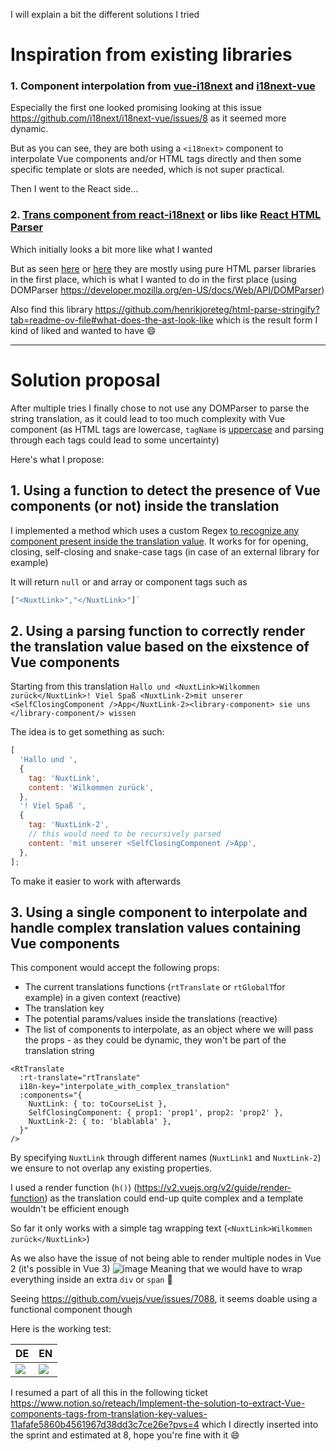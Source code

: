I will explain a bit the different solutions I tried

# Inspiration from existing libraries

### 1. Component interpolation from [vue-i18next](https://panter.github.io/vue-i18next/guide/component-interpolation.html) and [i18next-vue](https://i18next.github.io/i18next-vue/guide/component-interpolation.html#component-interpolation)

Especially the first one looked promising looking at this issue https://github.com/i18next/i18next-vue/issues/8 as it seemed more dynamic.

But as you can see, they are both using a `<i18next>` component to interpolate Vue components and/or HTML tags directly and then some specific template or slots are needed, which is not super practical.

Then I went to the React side...

### 2. [Trans component from react-i18next](https://react.i18next.com/latest/trans-component#alternative-usage-which-lists-the-components-v11.6.0) or libs like [React HTML Parser](https://github.com/peternewnham/react-html-parser#readme)

Which initially looks a bit more like what I wanted

But as seen [here](https://github.com/i18next/react-i18next/blob/7e2c55b3931f0b65ca6287b2f3bd8c1dd0fe1798/src/TransWithoutContext.js#L2C19-L2C39) or [here](https://github.com/peternewnham/react-html-parser/blob/e89bba4f8022a92418186cfaacfd473e81e31d92/src/HtmlParser.js#L1) they are mostly using pure HTML parser libraries in the first place, which is what I wanted to do in the first place (using DOMParser https://developer.mozilla.org/en-US/docs/Web/API/DOMParser)

Also find this library https://github.com/henrikjoreteg/html-parse-stringify?tab=readme-ov-file#what-does-the-ast-look-like which is the result form I kind of liked and wanted to have 😄

---

# Solution proposal

After multiple tries I finally chose to not use any DOMParser to parse the string translation, as it could lead to too much complexity with Vue component (as HTML tags are lowercase, `tagName` is [uppercase](https://developer.mozilla.org/en-US/docs/Web/API/Element/tagName) and parsing through each tags could lead to some uncertainty)

Here's what I propose:

## 1. Using a function to detect the presence of Vue components (or not) inside the translation

I implemented a method which uses a custom Regex [to recognize any component present inside the translation value](https://github.com/reteach/reteach-app/pull/3092/files#diff-b05b85a934d3b39d1eda21a661ac9eaead2d1b26f72a99176c0fb323c3847715R102-R109). It works for for opening, closing, self-closing and snake-case tags (in case of an external library for example)

It will return `null` or and array or component tags such as

```javascript
["<NuxtLink>","</NuxtLink>"]`
```

## 2. Using a parsing function to correctly render the translation value based on the eixstence of Vue components

Starting from this translation
`Hallo und <NuxtLink>Wilkommen zurück</NuxtLink>! Viel Spaß <NuxtLink-2>mit unserer <SelfClosingComponent />App</NuxtLink-2><library-component> sie uns </library-component/> wissen`

The idea is to get something as such:

```javascript
[
  'Hallo und ',
  {
    tag: 'NuxtLink',
    content: 'Wilkommen zurück',
  },
  '! Viel Spaß ',
  {
    tag: 'NuxtLink-2',
    // this would need to be recursively parsed
    content: 'mit unserer <SelfClosingComponent />App',
  },
];
```

To make it easier to work with afterwards

## 3. Using a single component to interpolate and handle complex translation values containing Vue components

This component would accept the following props:

- The current translations functions (`rtTranslate` or `rtGlobalT`for example) in a given context (reactive)
- The translation key
- The potential params/values inside the translations (reactive)
- The list of components to interpolate, as an object where we will pass the props - as they could be dynamic, they won't be part of the translation string

```vue
<RtTranslate
  :rt-translate="rtTranslate"
  i18n-key="interpolate_with_complex_translation"
  :components="{
    NuxtLink: { to: toCourseList },
    SelfClosingComponent: { prop1: 'prop1', prop2: 'prop2' },
    NuxtLink-2: { to: 'blablabla' },
  }"
/>
```

By specifying `NuxtLink` through different names (`NuxtLink1` and `NuxtLink-2`) we ensure to not overlap any existing properties.

I used a render function (`h()`) (https://v2.vuejs.org/v2/guide/render-function) as the translation could end-up quite complex and a template wouldn't be efficient enough

So far it only works with a simple tag wrapping text (`<NuxtLink>Wilkommen zurück</NuxtLink>`)

As we also have the issue of not being able to render multiple nodes in Vue 2 (it's possible in Vue 3)
![image](https://github.com/reteach/reteach-app/assets/72502545/4381bbca-9bda-4490-9e6c-a9fbbf87e118)
Meaning that we would have to wrap everything inside an extra `div` or `span` 😬

Seeing https://github.com/vuejs/vue/issues/7088, it seems doable using a functional component though

Here is the working test:

| DE                                                                                                        | EN                                                                                                        |
| --------------------------------------------------------------------------------------------------------- | --------------------------------------------------------------------------------------------------------- |
| <img src="https://github.com/reteach/reteach-app/assets/72502545/aa9c70d5-eaed-4db9-9ba6-341087dfe974" /> | <img src="https://github.com/reteach/reteach-app/assets/72502545/947ff91e-4633-4ef2-baa0-606f70d51515" /> |

I resumed a part of all this in the following ticket https://www.notion.so/reteach/Implement-the-solution-to-extract-Vue-components-tags-from-translation-key-values-11afafe5860b4561967d38dd3c7ce26e?pvs=4 which I directly inserted into the sprint and estimated at 8, hope you're fine with it 😄
